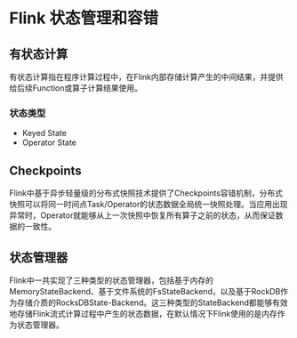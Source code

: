 # Flink 状态管理和容错

## 有状态计算
有状态计算指在程序计算过程中，在Flink内部存储计算产生的中间结果，并提供给后续Function或算子计算结果使用。

### 状态类型
- Keyed State
- Operator State

## Checkpoints
Flink中基于异步轻量级的分布式快照技术提供了Checkpoints容错机制，分布式快照可以将同一时间点Task/Operator的状态数据全局统一快照处理。当应用出现异常时，Operator就能够从上一次快照中恢复所有算子之前的状态，从而保证数据的一致性。

## 状态管理器
Flink中一共实现了三种类型的状态管理器，包括基于内存的MemoryStateBackend、基于文件系统的FsStateBackend，以及基于RockDB作为存储介质的RocksDBState-Backend。这三种类型的StateBackend都能够有效地存储Flink流式计算过程中产生的状态数据，在默认情况下Flink使用的是内存作为状态管理器。

